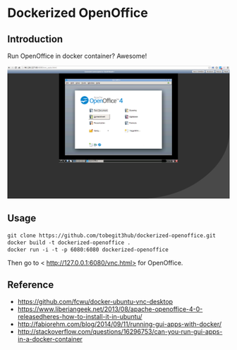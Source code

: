 # Dockerized OpenOffice

## Introduction

Run OpenOffice in docker container? Awesome!

![](screenshot.png)

## Usage

```
git clone https://github.com/tobegit3hub/dockerized-openoffice.git
docker build -t dockerized-openoffice .
docker run -i -t -p 6080:6080 dockerized-openoffice
```

Then go to < http://127.0.0.1:6080/vnc.html> for OpenOffice.

## Reference

* <https://github.com/fcwu/docker-ubuntu-vnc-desktop>
* <https://www.liberiangeek.net/2013/08/apache-openoffice-4-0-releasedheres-how-to-install-it-in-ubuntu/>
* <http://fabiorehm.com/blog/2014/09/11/running-gui-apps-with-docker/>
* <http://stackoverflow.com/questions/16296753/can-you-run-gui-apps-in-a-docker-container>
